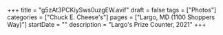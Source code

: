 +++
title = "g5zAt3PCKiySws0uzgEW.avif"
draft = false
tags = ["Photos"]
categories = ["Chuck E. Cheese's"]
pages = ["Largo, MD (1100 Shoppers Way)"]
startDate = ""
description = "Largo's Prize Counter, 2021"
+++
